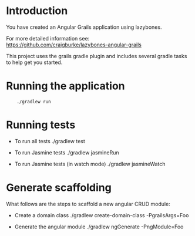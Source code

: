 # Introduction

You have created an Angular Grails application using lazybones.

For more detailed information see:
https://github.com/craigburke/lazybones-angular-grails

This project uses the grails gradle plugin and includes several gradle tasks to help get you started.

# Running the application
		./gradlew run

# Running tests
* To run all tests
		./gradlew test

* To run Jasmine tests
		./gradlew jasmineRun

* To run Jasmine tests (in watch mode)
		./gradlew jasmineWatch


# Generate scaffolding
What follows are the steps to scaffold a new angular CRUD module:
* Create a domain class
	./gradlew create-domain-class -PgrailsArgs=Foo

* Generate the angular module
	./gradlew ngGenerate -PngModule=Foo

